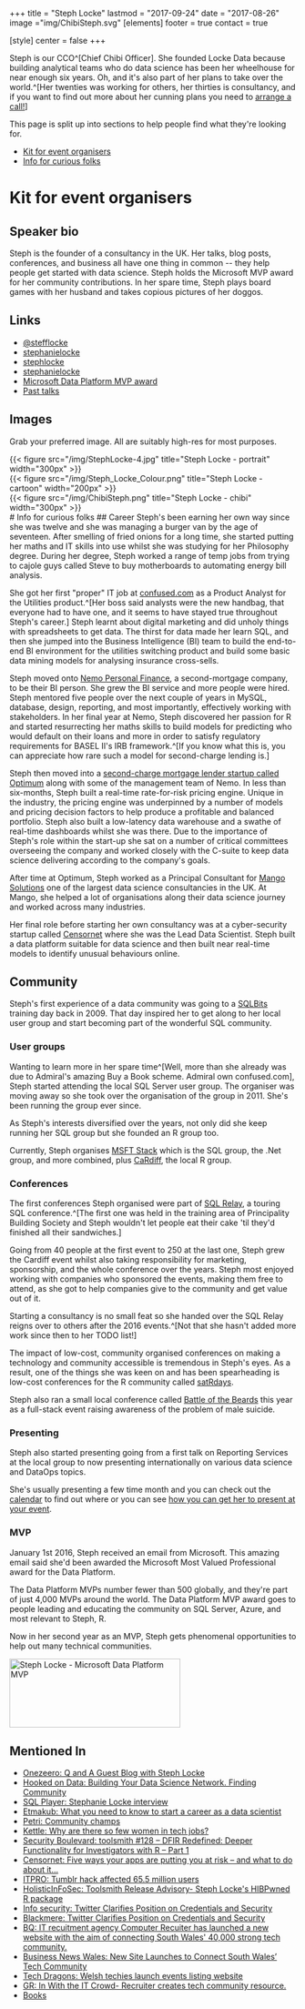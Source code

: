 
+++
title = "Steph Locke"
lastmod = "2017-09-24"
date = "2017-08-26"
image ="img/ChibiSteph.svg"
[elements]
  footer = true
  contact = true



[style]
  center = false
+++

Steph is our CCO^[Chief Chibi Officer]. She founded Locke Data because building analytical teams who do data science has been her wheelhouse for near enough six years. Oh, and it's also part of her plans to take over the world.^[Her twenties was working for others, her thirties is consultancy, and if you want to find out more about her cunning plans you need to [arrange a call!](//itsalocke.com/#contact)]

This page is split up into sections to help people find what they're looking for.
 
- [Kit for event organisers](#kit-for-event-organisers)
- [Info for curious folks](#info-for-curious-folks)

# Kit for event organisers
## Speaker bio
Steph is the founder of a consultancy in the UK. Her talks, blog posts, conferences, and business all have one thing in common -- they help people get started with data science. Steph holds the Microsoft MVP award for her community contributions. In her spare time, Steph plays board games with her husband and takes copious pictures of her doggos.

## Links
- [<i class="fa fa-twitter" ></i> @stefflocke](//twitter.com/stefflocke)
- [<i class="fa fa-linkedin" ></i>  stephanielocke](//uk.linkedin.com/in/stephanielocke)
- [<i class="fa fa-github" ></i>  stephlocke](//github.com/stephlocke)
- [<i class="fa fa-amazon" ></i>  stephanielocke](//amazon.com/author/stephanielocke)
- [Microsoft Data Platform MVP award](//mvp.microsoft.com/en-us/mvp/Stephanie%20%20Locke-5001721)
- [Past talks](https://itsalocke.com/talks)

## Images
Grab your preferred image. All are suitably high-res for most purposes.
<div class="row">
<div class="col-lg-4">
{{< figure src="/img/StephLocke-4.jpg" title="Steph Locke - portrait" width="300px" >}}
</div>
<div class="col-lg-4">
{{< figure src="/img/Steph_Locke_Colour.png" title="Steph Locke - cartoon" width="200px" >}}
</div>
<div class="col-lg-4">
{{< figure src="/img/ChibiSteph.png" title="Steph Locke - chibi" width="300px" >}}
</div>
</div>
# Info for curious folks
## Career
Steph's been earning her own way since she was twelve and she was managing a burger van by the age of seventeen. After smelling of fried onions for a long time, she started putting her maths and IT skills into use whilst she was studying for her Philosophy degree. During her degree, Steph worked a range of temp jobs from trying to cajole guys called Steve to buy motherboards to automating energy bill analysis. 

She got her first "proper" IT job at [confused.com](//confused.com) as a Product Analyst for the Utilities product.^[Her boss said analysts were the new handbag, that everyone had to have one, and it seems to have stayed true throughout Steph's career.] Steph learnt about digital marketing and did unholy things with spreadsheets to get data. The thirst for data made her learn SQL, and then she jumped into the Business Intelligence (BI) team to build the end-to-end BI environment for the utilities switching product and build some basic data mining models for analysing insurance cross-sells.

Steph moved onto [Nemo Personal Finance](//nemo-loans.co.uk), a second-mortgage company, to be their BI person. She grew the BI service and more people were hired. Steph mentored five people over the next couple of years in MySQL, database, design, reporting, and most importantly, effectively working with stakeholders. In her final year at Nemo, Steph discovered her passion for R and started resurrecting her maths skills to build models for predicting who would default on their loans and more in order to satisfy regulatory requirements for BASEL II's IRB framework.^[If you know what this is, you can appreciate how rare such a model for second-charge lending is.]

Steph then moved into a [second-charge mortgage lender startup called Optimum](http://www.mortgagesolutions.co.uk/news/2014/07/14/ex-nemo-team-say-new-lender-to-be-major-force-in-second-charge/) along with some of the management team of Nemo. In less than six-months, Steph built a real-time rate-for-risk pricing engine. Unique in the industry, the pricing engine was underpinned by a number of models and pricing decision factors to help produce a profitable and balanced portfolio. Steph also built a low-latency data warehouse and a swathe of real-time dashboards whilst she was there. Due to the importance of Steph's role within the start-up she sat on a number of critical committees overseeing the company and worked closely with the C-suite to keep data science delivering according to the company's goals. 

After time at Optimum, Steph worked as a Principal Consultant for [Mango Solutions](//mango-solutions.com) one of the largest data science consultancies in the UK. At Mango, she helped a lot of organisations along their data science journey and worked across many industries.

Her final role before starting her own consultancy was at a cyber-security startup called [Censornet](//censornet.com) where she was the Lead Data Scientist. Steph built a data platform suitable for data science and then built near real-time models to identify unusual behaviours online. 

## Community
Steph's first experience of a data community was going to a [SQLBits](//sqlbits.com) training day back in 2009. That day inspired her to get along to her local user group and start becoming part of the wonderful SQL community.

### User groups
Wanting to learn more in her spare time^[Well, more than she already was due to Admiral's amazing Buy a Book scheme. Admiral own confused.com], Steph started attending the local SQL Server user group. The organiser was moving away so she took over the organisation of the group in 2011. She's been running the group ever since.

As Steph's interests diversified over the years, not only did she keep running her SQL group but she founded an R group too.

Currently, Steph organises [MSFT Stack](//meetup.com/msft-stack) which is the SQL group, the .Net group, and more combined, plus  [CaRdiff](www.meetup.com/Cardiff-R-User-Group/), the local R group.

### Conferences
The first conferences Steph organised were part of [SQL Relay](//sqlrelay.co.uk), a touring SQL conference.^[The first one was held in the training area of Principality Building Society and Steph wouldn't let people eat their cake 'til they'd finished all their sandwiches.]

Going from 40 people at the first event to 250 at the last one, Steph grew the Cardiff event whilst also taking responsibility for marketing, sponsorship, and the whole conference over the years. Steph most enjoyed working with companies who sponsored the events, making them free to attend, as she got to help companies give to the community and get value out of it.

Starting a consultancy is no small feat so she handed over the SQL Relay reigns over to others after the 2016 events.^[Not that she hasn't added more work since then to her TODO list!]

The impact of low-cost, community organised conferences on making a technology and community accessible is tremendous in Steph's eyes. As a result, one of the things she was keen on and has been spearheading is low-cost conferences for the R community called [satRdays](//satrdays.org).

Steph also ran a small local conference called [Battle of the Beards](//battleofthebeards.info) this year as a full-stack event raising awareness of the problem of male suicide.

### Presenting
Steph also started presenting going from a first talk on Reporting Services at the local group to now presenting internationally on various data science and DataOps topics. 

She's usually presenting a few time month and you can check out the [calendar](//locklife.com/#calendar) to find out where or you can see [how you can get her to present at your event](../communityofferings).

### MVP
January 1st 2016, Steph received an email from Microsoft. This amazing email said she'd been awarded the Microsoft Most Valued Professional award for the Data Platform.

The Data Platform MVPs number fewer than 500 globally, and they're part of just 4,000 MVPs around the world. The Data Platform MVP award goes to people leading and educating the community on SQL Server, Azure, and most relevant to Steph, R.

Now in her second year as an MVP, Steph gets phenomenal opportunities to help out many technical communities.

<a href="https://mvp.microsoft.com/en-us/mvp/Stephanie%20%20Locke-5001721" rel="attachment wp-att-61530"><img class="wp-image-61530 size-medium" src="http://res.cloudinary.com/lockedata/image/upload/h_121,w_300/v1499850509/MVP_Logo_Horizontal_Preferred_Cyan300_RGB_300ppi_voco2z.png" alt="Steph Locke - Microsoft Data Platform MVP" width="300" height="121" /></a>  

## Mentioned In

- [Onezeero: Q and A Guest Blog with Steph Locke](https://www.onezeero.co.uk/onezeero-blog/q-and-a-guest-blog-with-steph-locke)
- [Hooked on Data: Building Your Data Science Network. Finding Community](http://hookedondata.org/Building-Your-Data-Science-Network-Finding-Community/)
- [SQL Player: Stephanie Locke interview](https://sqlplayer.net/2017/09/asf-003-stephanie-locke-interview/)
- [Etmakub: What you need to know to start a career as a data scientist](https://etmakub.com/career-as-a-data-scientist/)
- [Petri: Community champs](https://www.petri.com/community-champs/stephanie-locke)
- [Kettle: Why are there so few women in tech jobs?](https://www.kettlemag.co.uk/why-are-there-so-few-women-in-tech-jobs/)
- [Security Boulevard: toolsmith #128 – DFIR Redefined: Deeper Functionality for Investigators with R – Part 1](https://securityboulevard.com/2017/10/toolsmith-128-dfir-redefined-deeper-functionality-for-investigators-with-r-part-1/)
- [Censornet: Five ways your apps are putting you at risk – and what to do about it…](https://www.censornet.com/resources/blog/2016/july/five-ways-your-apps-are-putting-you-at-risk-and-what-to-do-about-it/)
- [ITPRO: Tumblr hack affected 65.5 million users](http://www.itpro.co.uk/hacking/26647/tumblr-hack-affected-655-million-users)
- [HolisticInFoSec: Toolsmith Release Advisory- Steph Locke's HIBPwned R package](https://holisticinfosec.blogspot.co.uk/2016/07/toolsmith-release-advisory-steph-lockes.html)
- [Info security: Twitter Clarifies Position on Credentials and Security](https://www.infosecurity-magazine.com/news/twitter-clarifies-position/)
- [Blackmere: Twitter Clarifies Position on Credentials and Security](https://blackmereconsulting.com/twitter-clarifies-position-on-credentials-and-security/)
- [BQ: IT recuitment agency Computer Recuiter has launched a new website with the aim of connecting South Wales' 40,000 strong tech community.](http://www.bqlive.co.uk/ict-communications/2018/02/12/news/new-site-launches-to-connect-south-wales-tech-community-30534/)
- [Business News Wales: New Site Launches to Connect South Wales’ Tech Community](https://businessnewswales.com/new-site-launches-connect-south-wales-tech-community/)
- [Tech Dragons: Welsh techies launch events listing website](http://techdragons.wales/welsh-techies-launch-events-listing-website/)
- [GR: In With the IT Crowd- Recruiter creates tech community resource.](http://theglobalrecruiter.com/news/recruiter-creates-tech-community-resource/9355)
- [Books](https://itsalocke.com/company/books/)

